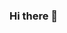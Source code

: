 ### Hi there 👋

<!--
**jcurti2/jcurti2** is a ✨ _special_ ✨ repository because its `README.md` (this file) appears on your GitHub profile.

Here are some ideas to get you started:

- 🔭 I’m currently working on PetRock

- 🌱 I’m currently learning PostgreSQL | Sequelize | User Auth

- 💬 Ask me about Ultimate Frisbee

- 📫 How to reach me: joshua.curtis24@gmail.com

- 😄 Pronouns: He/Him

- ⚡ Fun fact: ...
-->
